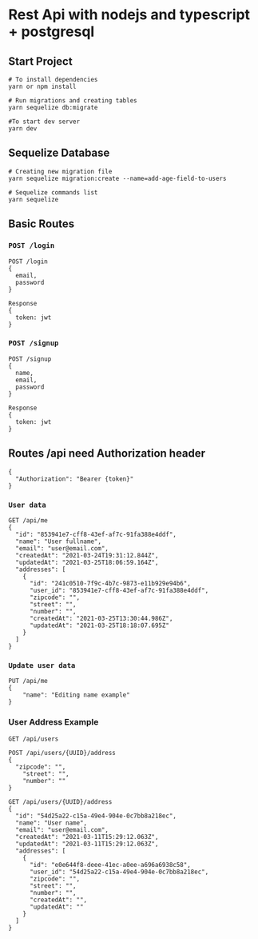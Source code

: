 # Rest Api with nodejs and typescript + postgresql

## Start Project
```
# To install dependencies
yarn or npm install

# Run migrations and creating tables
yarn sequelize db:migrate

#To start dev server
yarn dev
```

## Sequelize Database
```
# Creating new migration file
yarn sequelize migration:create --name=add-age-field-to-users

# Sequelize commands list
yarn sequelize
``` 

## Basic Routes

### `POST /login`
```
POST /login
{
  email,
  password
}

Response
{
  token: jwt 
}

```
### `POST /signup`
```
POST /signup
{
  name,
  email,
  password
}

Response
{
  token: jwt 
}
```

## Routes /api need Authorization header
```
{
  "Authorization": "Bearer {token}"
}
```

### `User data`
```
GET /api/me
{
  "id": "853941e7-cff8-43ef-af7c-91fa388e4ddf",
  "name": "User fullname",
  "email": "user@email.com",
  "createdAt": "2021-03-24T19:31:12.844Z",
  "updatedAt": "2021-03-25T18:06:59.164Z",
  "addresses": [
    {
      "id": "241c0510-7f9c-4b7c-9873-e11b929e94b6",
      "user_id": "853941e7-cff8-43ef-af7c-91fa388e4ddf",
      "zipcode": "",
      "street": "",
      "number": "",
      "createdAt": "2021-03-25T13:30:44.986Z",
      "updatedAt": "2021-03-25T18:18:07.695Z"
    }
  ]
}
```

### `Update user data`
```
PUT /api/me
{
	"name": "Editing name example"
}
```

### User Address Example
```
GET /api/users
```
```
POST /api/users/{UUID}/address
{
  "zipcode": "",
	"street": "",
	"number": ""
}
```

```
GET /api/users/{UUID}/address
{
  "id": "54d25a22-c15a-49e4-904e-0c7bb8a218ec",
  "name": "User name",
  "email": "user@email.com",
  "createdAt": "2021-03-11T15:29:12.063Z",
  "updatedAt": "2021-03-11T15:29:12.063Z",
  "addresses": [
    {
      "id": "e0e644f8-deee-41ec-a0ee-a696a6938c58",
      "user_id": "54d25a22-c15a-49e4-904e-0c7bb8a218ec",
      "zipcode": "",
      "street": "",
      "number": "",
      "createdAt": "",
      "updatedAt": ""
    }
  ]
}